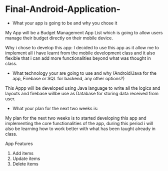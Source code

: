 # Final-Android-Application-

- What your app is going to be and why you chose it

My App will be a Budget Management App List which is going to allow users manage their budget directly on their mobile device.

Why i chose to develop this app: 
  I decided to use this app as it allow me to implement all i have learnt from the mobile development class and it also flexible that i can add more functionalities beyond what was thought in class.

- What technology your are going to use and why (Android/Java for the app, Firebase or SQL for backend, any other options?)

This Appp will be developed using Java language to write all the logics and layouts and firebase willbe use as Database for storing data received from user.

- What your plan for the next two weeks is:

My plan for the next two weeks is to started developing this app and implementing the core functionalities of the app, during this period i will also be learning how to work better with what has been taught already in class.



App Features
1. Add items
2. Update items
3. Delete items

